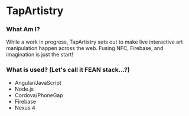 TapArtistry
===========

### What Am I?

While a work in progress, TapArtistry sets out to make live interactive art manipulation happen across the web. Fusing NFC, Firebase, and imagination is just the start!

### What is used? (Let's call it FEAN stack...?)

* Angular/JavaScript
* Node.js
* Cordova/PhoneGap
* Firebase
* Nexus 4


